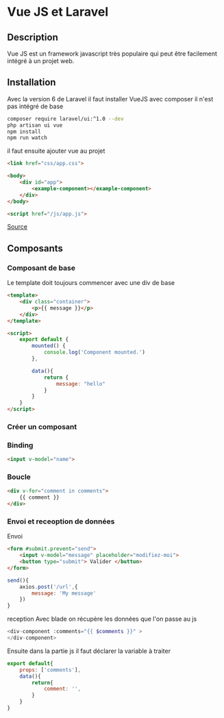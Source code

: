 # Vue JS et Laravel

## Description

Vue JS est un framework javascript très populaire qui peut être facilement intégré à un projet web.

## Installation

Avec la version 6 de Laravel il faut installer VueJS avec composer il n'est pas intégré de base 

```bash
composer require laravel/ui:^1.0 --dev
php artisan ui vue
npm install
npm run watch
``` 

il faut ensuite ajouter vue au projet 

```html
<link href="css/app.css">

<body>
    <div id="app">
        <example-component></example-component>
    </div>
</body>

<script href="/js/app.js">
```

[Source](https://laravel.com/docs/6.x/frontend#writing-vue-components)

## Composants

### Composant de base

Le template doit toujours commencer avec une div de base

```html
<template>
    <div class="container">
        <p>{{ message }}</p>
    </div>
</template>

<script>
    export default {
        mounted() {
            console.log('Component mounted.')
        },

        data(){
            return {
                message: "hello"
            }
        }
    }
</script>
```

### Créer un composant

### Binding

```html
<input v-model="name">
```

### Boucle

```html
<div v-for="comment in comments">
    {{ comment }}
</div>
```

### Envoi et receoption de données

Envoi
```html
<form #submit.prevent="send">
    <input v-model="message" placeholder="modifiez-moi">
    <button type="submit"> Valider </buttun>
</form>
```

```js
send(){
    axios.post('/url',{
        message: 'My message'
    })
}
``` 

reception
Avec blade on récupère les données que l'on passe au js
```php
<div-component :comments="{{ $comments }}" >
</div-component>
```
Ensuite dans la partie js il faut déclarer la variable à traiter
```js
export default{
    props: ['comments'],
    data(){
        return{
            comment: '',
        }
    }
}
``` 
